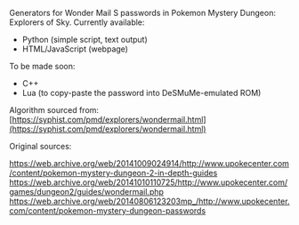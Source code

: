 Generators for Wonder Mail S passwords in Pokemon Mystery Dungeon: Explorers of Sky. Currently available:

- Python (simple script, text output)
- HTML/JavaScript (webpage)

To be made soon:

- C++
- Lua (to copy-paste the password into DeSMuMe-emulated ROM)

Algorithm sourced from: [https://syphist.com/pmd/explorers/wondermail.html](https://syphist.com/pmd/explorers/wondermail.html)

Original sources:

https://web.archive.org/web/20141009024914/http://www.upokecenter.com/content/pokemon-mystery-dungeon-2-in-depth-guides
https://web.archive.org/web/20141010110725/http://www.upokecenter.com/games/dungeon2/guides/wondermail.php
https://web.archive.org/web/20140806123203mp_/http://www.upokecenter.com/content/pokemon-mystery-dungeon-passwords
